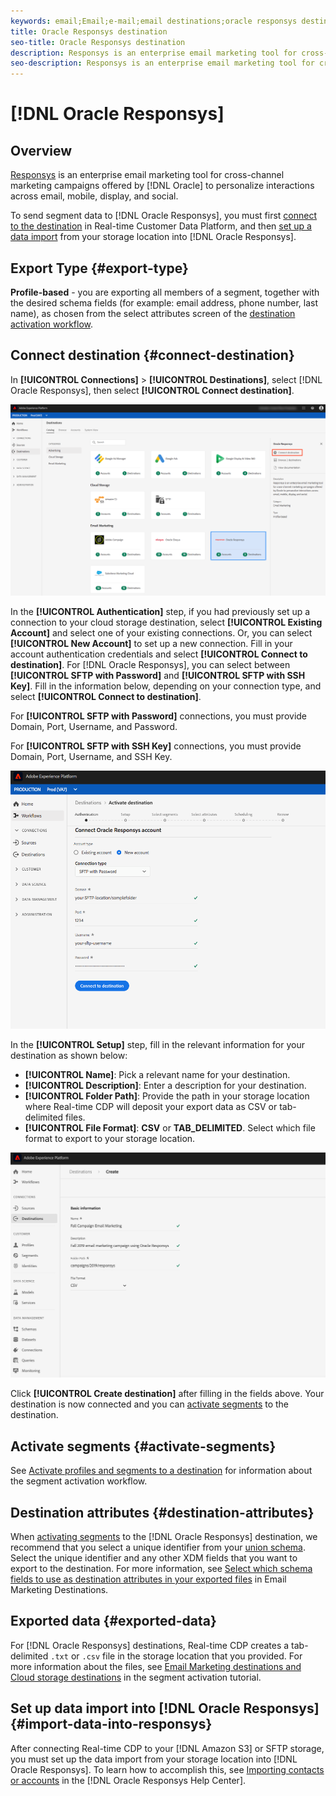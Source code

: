 ```yaml
---
keywords: email;Email;e-mail;email destinations;oracle responsys destination
title: Oracle Responsys destination
seo-title: Oracle Responsys destination
description: Responsys is an enterprise email marketing tool for cross-channel marketing campaigns offered by Oracle to personalize interactions across email, mobile, display, and social.
seo-description: Responsys is an enterprise email marketing tool for cross-channel marketing campaigns offered by Oracle to personalize interactions across email, mobile, display, and social.
---
```


# [!DNL Oracle Responsys]

## Overview

[Responsys](https://www.oracle.com/marketingcloud/products/cross-channel-orchestration/) is an enterprise email marketing tool for cross-channel marketing campaigns offered by [!DNL Oracle] to personalize interactions across email, mobile, display, and social.

To send segment data to [!DNL Oracle Responsys], you must first [connect to the destination](#connect-destination) in Real-time Customer Data Platform, and then [set up a data import](#import-data-into-responsys) from your storage location into [!DNL Oracle Responsys].

## Export Type {#export-type}

**Profile-based** - you are exporting all members of a segment, together with the desired schema fields (for example: email address, phone number, last name), as chosen from the select attributes screen of the [destination activation workflow](../../ui/activate-destinations.md#select-attributes).

## Connect destination {#connect-destination}

In **[!UICONTROL Connections]** > **[!UICONTROL Destinations]**, select [!DNL Oracle Responsys], then select **[!UICONTROL Connect destination]**.

![Connect to Responsys](../../assets/catalog/email-marketing/oracle-responsys/catalog.png)

In the **[!UICONTROL Authentication]** step, if you had previously set up a connection to your cloud storage destination, select **[!UICONTROL Existing Account]** and select one of your existing connections. Or, you can select **[!UICONTROL New Account]** to set up a new connection. Fill in your account authentication credentials and select **[!UICONTROL Connect to destination]**. For [!DNL Oracle Responsys], you can select between **[!UICONTROL SFTP with Password]** and **[!UICONTROL SFTP with SSH Key]**. Fill in the information below, depending on your connection type, and select **[!UICONTROL Connect to destination]**.

For **[!UICONTROL SFTP with Password]** connections, you must provide Domain, Port, Username, and Password.

For **[!UICONTROL SFTP with SSH Key]** connections, you must provide Domain, Port, Username, and SSH Key.

![Fill in Responsys information](../../assets/catalog/email-marketing/oracle-responsys/account-info.png)

In the **[!UICONTROL Setup]** step, fill in the relevant information for your destination as shown below:
- **[!UICONTROL Name]**: Pick a relevant name for your destination.
- **[!UICONTROL Description]**: Enter a description for your destination.
- **[!UICONTROL Folder Path]**: Provide the path in your storage location where Real-time CDP will deposit your export data as CSV or tab-delimited files.
- **[!UICONTROL File Format]**: **CSV** or **TAB_DELIMITED**. Select which file format to export to your storage location.

![Responsys basic information](../../assets/catalog/email-marketing/oracle-responsys/basic-information.png)

Click **[!UICONTROL Create destination]** after filling in the fields above. Your destination is now connected and you can [activate segments](../../ui/activate-destinations.md) to the destination.

## Activate segments {#activate-segments}

See [Activate profiles and segments to a destination](../../ui/activate-destinations.md) for information about the segment activation workflow.

## Destination attributes {#destination-attributes}

When [activating segments](../../ui/activate-destinations.md) to the [!DNL Oracle Responsys] destination, we recommend that you select a unique identifier from your [union schema](../../profile/home.md#profile-fragments-and-union-schemas). Select the unique identifier and any other XDM fields that you want to export to the destination. For more information, see [Select which schema fields to use as destination attributes in your exported files](./destinations.md#destination-attributes) in Email Marketing Destinations.

## Exported data {#exported-data}

For [!DNL Oracle Responsys] destinations, Real-time CDP creates a tab-delimited `.txt` or `.csv` file in the storage location that you provided. For more information about the files, see [Email Marketing destinations and Cloud storage destinations](../../ui/activate-destinations.md#esp-and-cloud-storage) in the segment activation tutorial. 

<!--

Expect a new file to be created in your storage location every day. The file format is:

`Oracle_Responsys_segment<segmentID>_<timestamp-yyyymmddhhmmss>.csv`

```
Oracle_Responsys_segment12341e18-abcd-49c2-836d-123c88e76c39_20200408061804.csv
Oracle_Responsys_segment12341e18-abcd-49c2-836d-123c88e76c39_20200409052200.csv
Oracle_Responsys_segment12341e18-abcd-49c2-836d-123c88e76c39_20200410061130.csv
```

The presence of these files in your storage location is confirmation of successful activation. To understand how the exported files are structured, you can [download a sample .csv file](/help/rtcdp/destinations/assets/sample_export_file_segment12341e18-abcd-49c2-836d-123c88e76c39_20200408061804.csv). This sample file includes the profile attributes `person.firstname`, `person.lastname`, `person.gender`, `person.birthyear`, and `personalEmail.address`.

-->

## Set up data import into [!DNL Oracle Responsys] {#import-data-into-responsys}

After connecting Real-time CDP to your [!DNL Amazon S3] or SFTP storage, you must set up the data import from your storage location into [!DNL Oracle Responsys]. To learn how to accomplish this, see [Importing contacts or accounts](https://docs.oracle.com/cloud/latest/marketingcs_gs/OMCEA/Connect_WizardUpload.htm) in the [!DNL Oracle Responsys Help Center].
